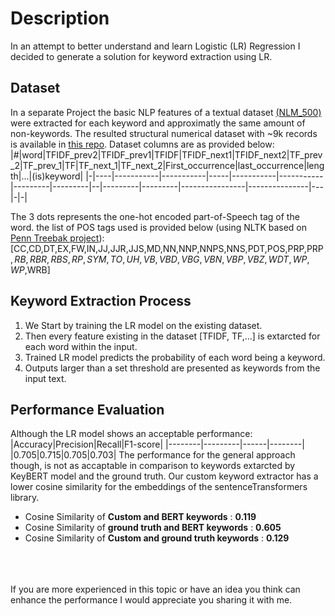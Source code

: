 # Description
In an attempt to better understand and learn Logistic (LR) Regression I decided to generate a solution for keyword extraction using LR.

## Dataset
In a separate Project the basic NLP features of a textual dataset [(NLM_500)](https://github.com/zelandiya/keyword-extraction-datasets) were extracted for each keyword and approximatly the same amount of non-keywords.
The resulted structural numerical dataset with ~9k records is available in [this repo](/dataset/numerical_dataset.csv).
Dataset columns are as provided below:
|#|word|TFIDF_prev2|TFIDF_prev1|TFIDF|TFIDF_next1|TFIDF_next2|TF_prev_2|TF_prev_1|TF|TF_next_1|TF_next_2|First_occurrence|last_occurrence|length|...|(is)keyword|
|-|----|-----------|-----------|-----|-----------|-----------|---------|---------|--|---------|---------|----------------|---------------|---|-|-|

The 3 dots represents the one-hot encoded part-of-Speech tag of the word.
the list of POS tags used is provided below (using NLTK based on [Penn Treebak project](https://www.ling.upenn.edu/courses/Fall_2003/ling001/penn_treebank_pos.html)):
[CC,CD,DT,EX,FW,IN,JJ,JJR,JJS,MD,NN,NNP,NNPS,NNS,PDT,POS,PRP,PRP$,RB,RBR,RBS,RP,SYM,TO,UH,VB,VBD,VBG,VBN,VBP,VBZ,WDT,WP,WP$,WRB]

## Keyword Extraction Process
1. We Start by training the LR model on the existing dataset.
2. Then every feature existing in the dataset [TFIDF, TF,...] is extarcted for each word within the input.
3. Trained LR model predicts the probability of each word being a keyword.
4. Outputs larger than a set threshold are presented as keywords from the input text.

## Performance Evaluation
Although the LR model shows an acceptable performance:
|Accuracy|Precision|Recall|F1-score|
|--------|---------|------|--------|
|0.705|0.715|0.705|0.703|
The performance for the general approach though, is not as accaptable in comparison to keywords extarcted by KeyBERT model and the ground truth. Our custom keyword extractor has a lower cosine similarity for the embeddings of the sentenceTransformers library.
- Cosine Similarity of **Custom and BERT keywords** :  **0.119**
- Cosine Similarity of **ground truth and BERT keywords** :  **0.605**
- Cosine Similarity of **Custom and ground truth keywords** :  **0.129**

\
\
\
If you are more experienced in this topic or have an idea you think can enhance the performance I would appreciate you sharing it with me.